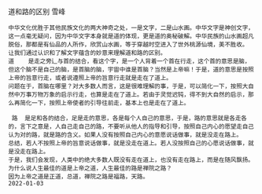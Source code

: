 道和路的区别
雪峰

    中华文化优胜于其他民族文化的两大神奇之处，一是文字，二是山水画。中华文字是神创文字，这一点毫无疑问，因为中华文字本身就是道的体现，更是道的奥秘破解。中华民族的山水画超凡脱俗，那都是有仙品的人所作，欣赏山水画，等于穿越时空进入了世外桃源仙境，美不胜收。
    让我们通过认识和了解文字蕴含的妙意来理解道和路的区别。
    道    是走之旁辶与首的结合，看这个字，是一个人背着一个首在行走，这个首的意思是脑，但这个脑不是自己的脑，是首脑的脑，宇宙中谁是首脑？当然是上帝嘛！于是，道的意思是按照上帝的旨意行走，或者说遵照上帝的旨意行走就是走在了道上。
    问题在于，首脑在哪里？对大多数人而言，这是很难理解的事，于是，可以简化一下，按照大自然中万事万物万象的启示行走，也算是走在了道上。若由于灵觉迟钝，得不到大自然的启示，那么再简化一下，按照上帝使者的引导往前走，基本上也是走在了道上。

     路  是足和各的结合，足是走的意思，各是每个人自己的意思，于是，路的意思就是各走各的，言下之意是，人自己走自己的路，不要听从他人的指导和引导，按照自己内心的愿望走自己认为对的路，就是路的含义。如果人没有按照自己内心的意愿说话做事，就是没走在路上。
    总结，若人不按照上帝的旨意说话做事，就是没走在道上。若人没按照自己的心愿说话做事，就是没走在路上。
    于是，我们会发现，人类中的绝大多数人既没有走在道上，也没有走在路上，而是在随风飘扬。
    为什么说人生最佳的道是上帝之道，人生最佳的路是禅院之路？
    因为上帝之道是正道，总道，禅院之路是福路，天路。
    2022-01-03